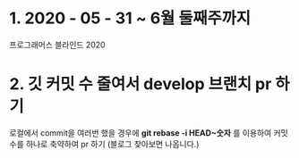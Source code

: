 # 1. 2020 - 05 - 31 ~ 6월 둘째주까지
 프로그래머스 블라인드 2020
# 2. 깃 커밋 수 줄여서 develop 브랜치 pr 하기
 로컬에서 commit을 여러번 했을 경우에 **git rebase -i  HEAD~숫자** 를 이용하여 커밋 수를 하나로 축약하여 pr 하기 (블로그 찾아보면 나옵니다.)
